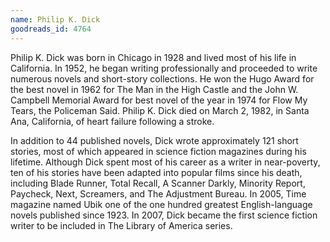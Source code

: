 ```yaml
---
name: Philip K. Dick
goodreads_id: 4764
---
```


Philip K. Dick was born in Chicago in 1928 and lived most of his life in California. In 1952, he began writing professionally and proceeded to write numerous novels and short-story collections. He won the Hugo Award for the best novel in 1962 for The Man in the High Castle and the John W. Campbell Memorial Award for best novel of the year in 1974 for Flow My Tears, the Policeman Said. Philip K. Dick died on March 2, 1982, in Santa Ana, California, of heart failure following a stroke.

In addition to 44 published novels, Dick wrote approximately 121 short stories, most of which appeared in science fiction magazines during his lifetime. Although Dick spent most of his career as a writer in near-poverty, ten of his stories have been adapted into popular films since his death, including Blade Runner, Total Recall, A Scanner Darkly, Minority Report, Paycheck, Next, Screamers, and The Adjustment Bureau. In 2005, Time magazine named Ubik one of the one hundred greatest English-language novels published since 1923. In 2007, Dick became the first science fiction writer to be included in The Library of America series.
